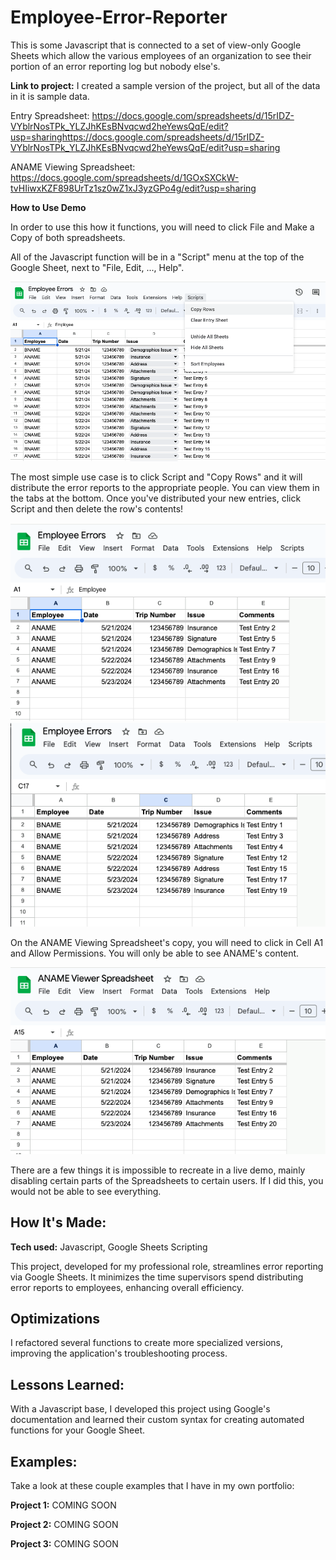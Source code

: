 # Employee-Error-Reporter
This is some Javascript that is connected to a set of view-only Google Sheets which allow the various employees of an organization to see their portion of an error reporting log but nobody else's.

**Link to project:** 
I created a sample version of the project, but all of the data in it is sample data.

Entry Spreadsheet: https://docs.google.com/spreadsheets/d/15rIDZ-VYblrNosTPk_YLZJhKEsBNvqcwd2heYewsQqE/edit?usp=sharinghttps://docs.google.com/spreadsheets/d/15rIDZ-VYblrNosTPk_YLZJhKEsBNvqcwd2heYewsQqE/edit?usp=sharing

ANAME Viewing Spreadsheet: https://docs.google.com/spreadsheets/d/1GOxSXCkW-tvHIiwxKZF898UrTz1sz0wZ1xJ3yzGPo4g/edit?usp=sharing

**How to Use Demo**


In order to use this how it functions, you will need to click File and Make a Copy of both spreadsheets.  

All of the Javascript function will be in a "Script" menu at the top of the Google Sheet, next to "File, Edit, ..., Help". 

![Screenshot of the application](https://github.com/warnerjoe/employee-error-reporter/raw/main/images/eer1.png)

The most simple use case is to click Script and "Copy Rows" and it will distribute the error reports to the appropriate people.  You can view them in the tabs at the bottom.  Once you've distributed your new entries, click Script and then delete the row's contents!

![Screenshot of the application](https://github.com/warnerjoe/employee-error-reporter/raw/main/images/eer2.png)
![Screenshot of the application](https://github.com/warnerjoe/employee-error-reporter/raw/main/images/eer3.png)

On the ANAME Viewing Spreadsheet's copy, you will need to click in Cell A1 and Allow Permissions.  You will only be able to see ANAME's content.

![Screenshot of the application](https://github.com/warnerjoe/employee-error-reporter/raw/main/images/eer4.png)

There are a few things it is impossible to recreate in a live demo, mainly disabling certain parts of the Spreadsheets to certain users.  If I did this, you would not be able to see everything.  

## How It's Made:

**Tech used:** Javascript, Google Sheets Scripting

This project, developed for my professional role, streamlines error reporting via Google Sheets. It minimizes the time supervisors spend distributing error reports to employees, enhancing overall efficiency.

## Optimizations

I refactored several functions to create more specialized versions, improving the application's troubleshooting process.

## Lessons Learned:

With a Javascript base, I developed this project using Google's documentation and learned their custom syntax for creating automated functions for your Google Sheet.

## Examples:
Take a look at these couple examples that I have in my own portfolio:

**Project 1:** COMING SOON

**Project 2:** COMING SOON

**Project 3:** COMING SOON
